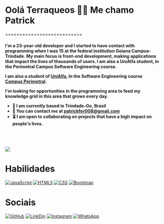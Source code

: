 <h1>Oolá Terraqueos 🖖🏼 Me chamo Patrick</h1>

===========================
<h4>
I'm a 23-year-old developer and I started to have contact with programming when I was 15 at the federal institution Goiana Campus-Trindade. My main focus is front-end development, making applications that impact the lives of thousands of users.
I am also a UniAlfa student, in the Perimetral Campus Software Engineering course.

I am also a student of [UniAlfa](https://www.unialfa.com.br/), In the Software Engineering course [Campus Perimetral](https://www.unialfa.com.br/graduacao/cursos/engenharia-de-software).

I'm looking for opportunities in the programming area to feed my knowledge grid in this area that grows every day.

*  📍  I am currently based in Trindade-Go, Brasil
* 📩 You can contact me at [patrickfer008@gmail.com](mailto:patrickfer008@gmail.com)
* ⏳  I am open to collaborating on projects that have a high impact on people's lives.

</h4>
<br>
<br>
<p style='text-align:left'><a href="https://https://github.com/puple" target="_blank" rel="noreferrer"><img
src="https://img.shields.io/github/followers/puple?logo=github&style=for-the-badge&color=3382ed&labelColor=171717" /></a></p>


<h1>Habilidades</h1>

[![JavaScript](	https://img.shields.io/badge/JavaScript-323330?style=for-the-badge&logo=javascript&logoColor=F7DF1E)](https://developer.mozilla.org/en-US/docs/Web/JavaScript)
[![HTML5](https://img.shields.io/badge/CSS-239120?&style=for-the-badge&logo=css3&logoColor=whiteblack)](https://developer.mozilla.org/en-US/docs/Glossary/HTML5)
[![CSS](https://img.shields.io/badge/HTML5-E34F26?style=for-the-badge&logo=html5&logoColor=white)](https://developer.mozilla.org/en-US/docs/Glossary/CSS)
[![Bootstrap](https://img.shields.io/badge/Bootstrap-563D7C?style=for-the-badge&logo=bootstrap&logoColor=white)](https://getbootstrap.com/)
 
 
<h1>Sociais</h1>

[![GitHub]( https://img.shields.io/badge/GitHub-100000?style=for-the-badge&logo=github&logoColor=white)](https://github.com/puple)
[![LinkDin]( https://img.shields.io/badge/LinkedIn-0077B5?style=for-the-badge&logo=linkedin&logoColor=white)](https://www.linkedin.com/in/patrick-fernandes-b67661151/)
[![Instagram]( https://img.shields.io/badge/Instagram-E4405F?style=for-the-badge&logo=instagram&logoColor=white)](https://www.instagram.com/patrick_ventania/)
[![WhatsApp]( https://img.shields.io/badge/WhatsApp-25D366?style=for-the-badge&logo=whatsapp&logoColor=white)](https://wa.me/+5562992982532)
